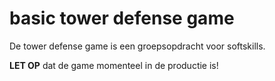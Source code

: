 # basic tower defense game
De tower defense game is een groepsopdracht voor softskills. 

**LET OP** dat de game momenteel in de productie is!

